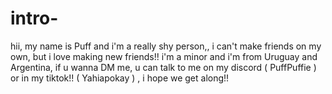 # intro-
hii, my name is Puff and i'm a really shy person,, i can't make friends on my own, but i love making new friends!! i'm a minor and i'm from Uruguay and Argentina, if u wanna DM me, u can talk to me on my discord ( PuffPuffie ) or in my tiktok!! ( Yahiapokay ) , i hope we get along!!
